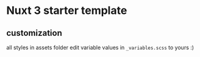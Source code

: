 # Nuxt 3 starter template

## customization

all styles in assets folder edit variable values in `_variables.scss` to yours :)
